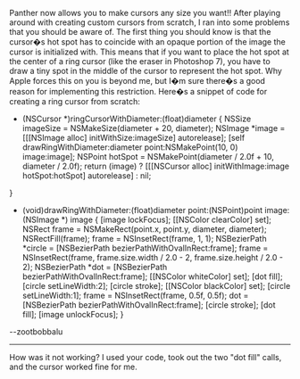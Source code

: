 


Panther now allows you to make cursors any size you want!! After playing around with creating custom cursors from scratch, I ran into some problems that you should be aware of. The first thing you should know is that the cursor�s hot spot has to coincide with an opaque portion of the image the cursor is initialized with. This means that if you want to place the hot spot at the center of a ring cursor (like the eraser in Photoshop 7), you have to draw a tiny spot in the middle of the cursor to represent the hot spot. Why Apple forces this on you is beyond me, but I�m sure there�s a good reason for implementing this restriction. Here�s a snippet of code for creating a ring cursor from scratch:

    
- (NSCursor *)ringCursorWithDiameter:(float)diameter {
    NSSize imageSize = NSMakeSize(diameter + 20, diameter);
    NSImage *image = [[[NSImage alloc] initWithSize:imageSize] autorelease];
    [self drawRingWithDiameter:diameter point:NSMakePoint(10, 0) image:image];
    NSPoint hotSpot = NSMakePoint(diameter / 2.0f + 10, diameter / 2.0f);
    return (image) ? [[[NSCursor alloc] initWithImage:image
                                                    hotSpot:hotSpot] autorelease] : nil;
                                
}

- (void)drawRingWithDiameter:(float)diameter point:(NSPoint)point image:(NSImage *) image {
    [image lockFocus];
    [[NSColor clearColor] set];
    NSRect frame = NSMakeRect(point.x, point.y, diameter, diameter);
    NSRectFill(frame);
    frame = NSInsetRect(frame, 1, 1);
    NSBezierPath *circle = [NSBezierPath bezierPathWithOvalInRect:frame];
    frame = NSInsetRect(frame, frame.size.width / 2.0 - 2, frame.size.height / 2.0 - 2); 
    NSBezierPath *dot = [NSBezierPath bezierPathWithOvalInRect:frame];
    [[NSColor whiteColor] set];
    [dot fill];
    [circle setLineWidth:2];
    [circle stroke];
    [[NSColor blackColor] set];
    [circle setLineWidth:1];
    frame = NSInsetRect(frame, 0.5f, 0.5f); 
    dot = [NSBezierPath bezierPathWithOvalInRect:frame];
    [circle stroke];
    [dot fill];
    [image unlockFocus];
}



--zootbobbalu

----

How was it not working?  I used your code, took out the two "dot fill" calls, and the cursor worked fine for me.
